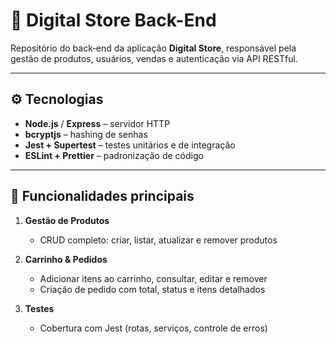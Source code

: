 # 🛒 Digital Store Back-End

Repositório do back‑end da aplicação **Digital Store**, responsável pela gestão de produtos, usuários, vendas e autenticação via API RESTful.

---

## ⚙️ Tecnologias

- **Node.js** / **Express** – servidor HTTP
- **bcryptjs** – hashing de senhas
- **Jest + Supertest** – testes unitários e de integração
- **ESLint + Prettier** – padronização de código

---

## 🚀 Funcionalidades principais

1. **Gestão de Produtos**
   - CRUD completo: criar, listar, atualizar e remover produtos

2. **Carrinho & Pedidos**
   - Adicionar itens ao carrinho, consultar, editar e remover
   - Criação de pedido com total, status e itens detalhados

4. **Testes**
   - Cobertura com Jest (rotas, serviços, controle de erros)
